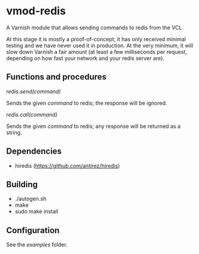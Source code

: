 vmod-redis
==========

A Varnish module that allows sending commands to redis from the VCL.

At this stage it is mostly a proof-of-concept; it has only received minimal
testing and we have never used it in production. At the very minimum, it will
slow down Varnish a fair amount (at least a few milliseconds per request,
depending on how fast your network and your redis server are).

Functions and procedures
------------------------

*redis.send(command)*

Sends the given _command_ to redis; the response will be ignored.

*redis.call(command)*

Sends the given _command_ to redis; any response will be returned as a string.

Dependencies
------------

* hiredis (https://github.com/antirez/hiredis)

Building
--------

* ./autogen.sh
* make
* sudo make install

Configuration
-------------

See the _examples_ folder.
